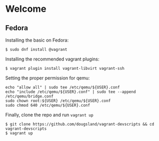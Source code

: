 # Welcome

## Fedora
Installing the basic on Fedora:

```
$ sudo dnf install @vagrant
```

Installing the recommended vagrant plugins:

```
$ vagrant plugin install vagrant-libvirt vagrant-ssh
```

Setting the proper permission for qemu:
```
echo "allow all" | sudo tee /etc/qemu/${USER}.conf
echo "include /etc/qemu/${USER}.conf" | sudo tee --append /etc/qemu/bridge.conf
sudo chown root:${USER} /etc/qemu/${USER}.conf
sudo chmod 640 /etc/qemu/${USER}.conf
```

Finally, clone the repo and run `vagrant up`

```
$ git clone https://github.com/dougsland/vagrant-devscripts && cd vagrant-devscripts
$ vagrant up
```
